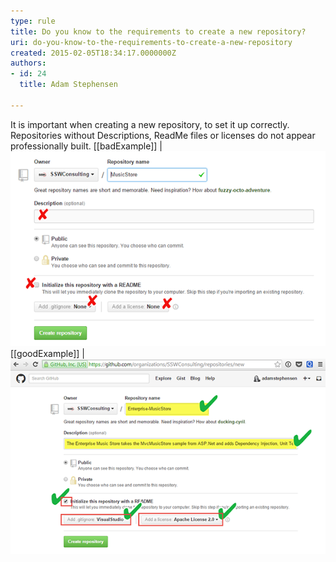 ```yaml
---
type: rule
title: Do you know to the requirements to create a new repository?
uri: do-you-know-to-the-requirements-to-create-a-new-repository
created: 2015-02-05T18:34:17.0000000Z
authors:
- id: 24
  title: Adam Stephensen

---
```


It is important when creating a new repository, to set it up correctly. Repositories without Descriptions, ReadMe files or licenses do not appear professionally built. 
[[badExample]]
| ![Without the correct .gitIgnore, files that should not be included in the repository will be added. Without the correct license, your project will either be under-protected or over-protected](create-repository-bad.png)
[[goodExample]]
| ![As well as a good repository name and description, a ReadMe, .gitignore and license will be included in the repository.](create-repository-good.png)
